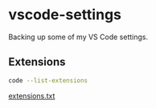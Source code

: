 # vscode-settings
Backing up some of my VS Code settings.

## Extensions

```sh
code --list-extensions
```

[extensions.txt](extensions.txt)
